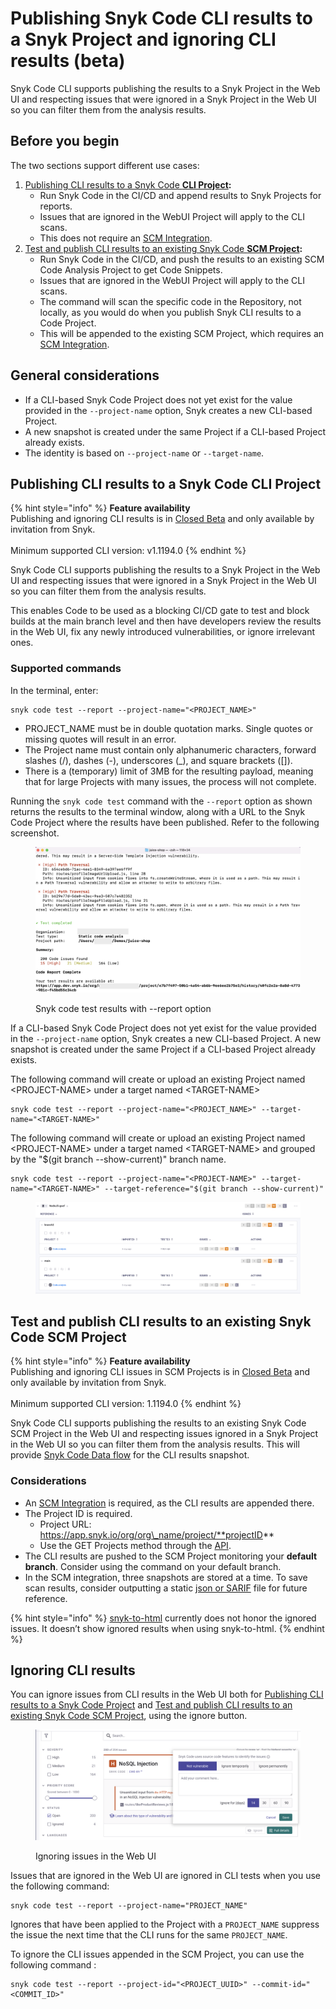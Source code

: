 # Publishing Snyk Code CLI results to a Snyk Project and ignoring CLI results (beta)

Snyk Code CLI supports publishing the results to a Snyk Project in the Web UI and respecting issues that were ignored in a Snyk Project in the Web UI so you can filter them from the analysis results.

## Before you begin

The two sections support different use cases:

1. [Publishing CLI results to a Snyk Code **CLI Project**](publishing-cli-results-to-a-snyk-project-and-ignoring-cli-results.md#publishing-cli-results-to-a-snyk-code-cli-project)**:**&#x20;
   * Run Snyk Code in the CI/CD and append results to Snyk Projects for reports.&#x20;
   * Issues that are ignored in the WebUI Project will apply to the CLI scans.&#x20;
   * This does not require an [SCM Integration](../../../integrations/git-repository-scm-integrations/).&#x20;
2. [Test and publish CLI results to an existing Snyk Code **SCM Project**](publishing-cli-results-to-a-snyk-project-and-ignoring-cli-results.md#test-and-publish-cli-results-to-an-existing-snyk-code-scm-project)**:**&#x20;
   * Run Snyk Code in the CI/CD, and push the results to an existing SCM Code Analysis Project to get Code Snippets.&#x20;
   * Issues that are ignored in the WebUI Project will apply to the CLI scans.&#x20;
   * The command will scan the specific code in the Repository, not locally, as you would do when you publish Snyk CLI results to a Code Project.&#x20;
   * This will be appended to the existing SCM Project, which requires an [SCM Integration](../../../integrations/git-repository-scm-integrations/).

## General considerations

* If a CLI-based Snyk Code Project does not yet exist for the value provided in the `--project-name` option, Snyk creates a new CLI-based Project.&#x20;
* A new snapshot is created under the same Project if a CLI-based Project already exists.
* The identity is based on `--project-name` or `--target-name`.

## **Publishing CLI results to a Snyk Code CLI Project**

{% hint style="info" %}
**Feature availability**\
Publishing and ignoring CLI results is in [Closed Beta](../../../more-info/snyk-feature-release-process.md#closed-beta) and only available by invitation from Snyk.\
\
Minimum supported CLI version: v1.1194.0
{% endhint %}

Snyk Code CLI supports publishing the results to a Snyk Project in the Web UI and respecting issues that were ignored in a Snyk Project in the Web UI so you can filter them from the analysis results.

This enables Code to be used as a blocking CI/CD gate to test and block builds at the main branch level and then have developers review the results in the Web UI, fix any newly introduced vulnerabilities, or ignore irrelevant ones.

### Supported commands

In the terminal, enter:

```
snyk code test --report --project-name="<PROJECT_NAME>"
```

* PROJECT\_NAME must be in double quotation marks. Single quotes or missing quotes will result in an error.
* The Project name must contain only alphanumeric characters, forward slashes (/), dashes (-), underscores (\_), and square brackets (\[]).
* There is a (temporary) limit of 3MB for the resulting payload, meaning that for large Projects with many issues, the process will not complete.

Running the `snyk code test` command with the `--report` option as shown returns the results to the terminal window, along with a URL to the Snyk Code Project where the results have been published. Refer to the following screenshot.

<figure><img src="../../../.gitbook/assets/image (2) (6).png" alt="Snyk code test results with --report option"><figcaption><p>Snyk code test results with --report option</p></figcaption></figure>

If a CLI-based Snyk Code Project does not yet exist for the value provided in the `--project-name` option, Snyk creates a new CLI-based Project. A new snapshot is created under the same Project if a CLI-based Project already exists.

The following command will create or upload an existing Project named \<PROJECT-NAME> under a target named \<TARGET-NAME>

```
snyk code test --report --project-name="<PROJECT_NAME>" --target-name="<TARGET-NAME>"
```

The following command will create or upload an existing Project named \<PROJECT-NAME> under a target named \<TARGET-NAME> and grouped by the "$(git branch --show-current)" branch name.

```
snyk code test --report --project-name="<PROJECT-NAME>" --target-name="<TARGET-NAME>" --target-reference="$(git branch --show-current)"
```

<figure><img src="../../../.gitbook/assets/image (4).png" alt=""><figcaption></figcaption></figure>

## **Test and publish CLI results to an existing Snyk Code SCM Project**

{% hint style="info" %}
**Feature availability**\
Publishing and ignoring CLI issues in SCM Projects is in [Closed Beta](../../../more-info/snyk-feature-release-process.md#closed-beta) and only available by invitation from Snyk.\
\
Minimum supported CLI version: 1.1194.0
{% endhint %}

Snyk Code CLI supports publishing the results to an existing Snyk Code SCM Project in the Web UI and respecting issues ignored in a Snyk Project in the Web UI so you can filter them from the analysis results. This will provide [Snyk Code Data flow](https://docs.snyk.io/scan-application-code/snyk-code/exploring-and-working-with-the-snyk-code-results/exploring-the-vulnerability-issues-discovered-by-snyk-code/exploring-the-data-flow-and-fix-analysis-pages-of-an-issue/exploring-the-data-flow-page) for the CLI results snapshot.

### Considerations

* An [SCM Integration](../../../integrations/git-repository-scm-integrations/) is required, as the CLI results are appended there. &#x20;
* The Project ID is required.
  * Project URL: https://app.snyk.io/org/org\_name/project/**projectID**
  * Use the GET Projects method through the [API](https://apidocs.snyk.io/?version=2023-05-29#get-/orgs/-org\_id-/projects).&#x20;
* The CLI results are pushed to the SCM Project monitoring your **default branch**. Consider using the command on your default branch.
* In the SCM integration, three snapshots are stored at a time. To save scan results, consider outputting a static [json or SARIF](https://docs.snyk.io/scan-application-code/snyk-code/cli-for-snyk-code/working-with-the-snyk-code-cli-results/exporting-the-test-results-to-a-json-or-sarif-file) file for future reference.

{% hint style="info" %}
&#x20;[snyk-to-html](https://github.com/snyk/snyk-to-html) currently does not honor the ignored issues. It doesn’t show ignored results when using snyk-to-html.
{% endhint %}

## &#x20;**Ignoring CLI results**

You can ignore issues from CLI results in the Web UI both for [Publishing CLI results to a Snyk Code Project](publishing-cli-results-to-a-snyk-project-and-ignoring-cli-results.md#publishing-cli-results-to-a-snyk-code-cli-project) and [Test and publish CLI results to an existing Snyk Code SCM Project](publishing-cli-results-to-a-snyk-project-and-ignoring-cli-results.md#test-and-publish-cli-results-to-an-existing-snyk-code-scm-project), using the ignore button.

<figure><img src="../../../.gitbook/assets/image (1) (7) (1).png" alt="Ignoring issues in the Web UI"><figcaption><p>Ignoring issues in the Web UI</p></figcaption></figure>

Issues that are ignored in the Web UI are ignored in CLI tests when you use the following command:&#x20;

```
snyk code test --report --project-name="PROJECT_NAME"
```

Ignores that have been applied to the Project with a `PROJECT_NAME` suppress the issue the next time that the CLI runs for the same `PROJECT_NAME`.

To ignore the CLI issues appended in the SCM Project, you can use the following command :

```
snyk code test --report --project-id="<PROJECT_UUID>" --commit-id="<COMMIT_ID>"

```
